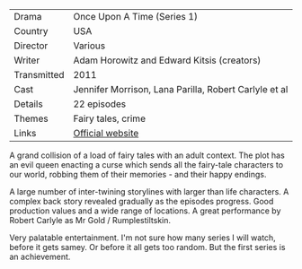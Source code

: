 | | |
|-|-|
Drama|Once Upon A Time (Series 1)
Country|USA
Director|Various
Writer|Adam Horowitz and Edward Kitsis (creators)
Transmitted|2011
Cast|Jennifer Morrison, Lana Parilla, Robert Carlyle et al
Details|22 episodes
Themes|Fairy tales, crime
Links|[Official website](https://abc.go.com/shows/once-upon-a-time)

A grand collision of a load of fairy tales with an adult context.
The plot has an evil queen enacting a curse which sends all
the fairy-tale characters to our world, robbing them of their
memories - and their happy endings.

A large number of inter-twining storylines with larger than
life characters. A complex back story revealed gradually as
the episodes progress. Good production values and a wide
range of locations. A great performance by Robert Carlyle as
Mr Gold / Rumplestiltskin.

Very palatable entertainment. I'm not sure how many series
I will watch, before it gets samey. Or before it all gets
too random. But the first series is an achievement.